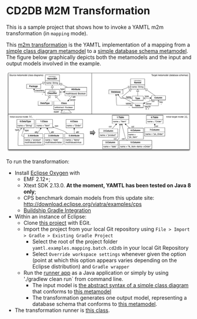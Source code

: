 # CD2DB M2M Transformation

This is a sample project that shows how to invoke a YAMTL m2m transformation (in `mapping` mode).

This [m2m transformation](./src/main/java/cd2db/cd2db.xtend) is the YAMTL implementation of a mapping from a [simple class diagram metamodel](./src/main/resources/metamodels/CD.emf) to a [simple database schema metamodel](./src/main/resources/metamodels/Relational.emf). The figure below graphically depicts both the metamodels and the input and output models involved in the example.

<img src="./src/main/resources/metamodels/cd2db.png" alt="Transformation from CD to DB">


To run the transformation:
* Install [Eclipse Oxygen](https://www.eclipse.org/downloads/eclipse-packages/) with 
  * EMF 2.12+;
  * Xtext SDK 2.13.0. **At the moment, YAMTL has been tested on Java 8 only**;
  * CPS benchmark domain models from this update site: http://download.eclipse.org/viatra/examples/cps
  * [Buildship Gradle Integration](https://marketplace.eclipse.org/content/buildship-gradle-integration) 
* Within an instance of Eclipse:
  * Clone [this project](../) with EGit.
  * Import the project from your local Git repository using `File > Import > Gradle > Existing Gradle Project`
    * Select the root of the project folder `yamtl.examples.mapping.batch.cd2db` in your local Git Repository
    * Select `Override workspace settings` whenever given the option (point at which this option appears varies depending on the Eclipse distribution) and `Gradle wrapper`
  * Run the [runner app](src/main/java/cd2db/Runner.xtend) as a Java application or simply by using './gradlew clean run` from command line. 
    * The input model is [the abstract syntax of a simple class diagram](src/main/java/cd2db/sourceModel.pdf) that conforms to [this metamodel](src/main/resources/metamodels/CD.emf)
    * The transformation generates one output model, representing a database schema that conforms to [this metamodel](src/main/resources/metamodels/Relational.emf). 
* The transformation runner is [this class](src/main/cd2db/Runner.xtend).